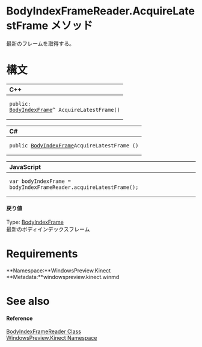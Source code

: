 BodyIndexFrameReader.AcquireLatestFrame メソッド  
==============================================  

最新のフレームを取得する。
<span id="syntaxSection"></span>

構文
======  

<table>
<colgroup>
<col width="100%" />
</colgroup>
<thead>
<tr class="header">
<th align="left">C++</th>
</tr>
</thead>
<tbody>
<tr class="odd">
<td align="left"><pre><code>public:  
<a href="../../BodyIndexFrame_Class.md">BodyIndexFrame</a>^ AcquireLatestFrame()</code></pre></td>
</tr>
</tbody>
</table>

<table>
<colgroup>
<col width="100%" />
</colgroup>
<thead>
<tr class="header">
<th align="left">C#</th>
</tr>
</thead>
<tbody>
<tr class="odd">
<td align="left"><pre><code>public <a href="../../BodyIndexFrame_Class.md">BodyIndexFrame</a>AcquireLatestFrame ()</code></pre></td>
</tr>
</tbody>
</table>

<table>
<colgroup>
<col width="100%" />
</colgroup>
<thead>
<tr class="header">
<th align="left">JavaScript</th>
</tr>
</thead>
<tbody>
<tr class="odd">
<td align="left"><pre><code>var bodyIndexFrame = bodyIndexFrameReader.acquireLatestFrame();</code></pre></td>
</tr>
</tbody>
</table>

<span id="ID4ES"></span>
#### 戻り値

Type: [BodyIndexFrame](../../BodyIndexFrame_Class.md)  
 最新のボディインデックスフレーム  

<span id="requirements"></span>

Requirements  
============  

**Namespace:**WindowsPreview.Kinect  
**Metadata:**windowspreview.kinect.winmd  

<span id="ID4EAB"></span>

See also  
========  

<span id="ID4ECB"></span>
#### Reference  

[BodyIndexFrameReader Class](../../BodyIndexFrameReader_Class.md)  
 [WindowsPreview.Kinect Namespace](../../../Kinect.md)  



<!--Please do not edit the data in the comment block below.-->
<!--
TOCTitle : AcquireLatestFrame Method
RLTitle : BodyIndexFrameReader.AcquireLatestFrame Method
KeywordK : AcquireLatestFrame method
KeywordK : BodyIndexFrameReader.AcquireLatestFrame method
KeywordF : WindowsPreview.Kinect.BodyIndexFrameReader.AcquireLatestFrame
KeywordF : BodyIndexFrameReader.AcquireLatestFrame
KeywordF : AcquireLatestFrame
KeywordF : WindowsPreview.Kinect.BodyIndexFrameReader.AcquireLatestFrame
KeywordA : M:WindowsPreview.Kinect.BodyIndexFrameReader.AcquireLatestFrame
AssetID : M:WindowsPreview.Kinect.BodyIndexFrameReader.AcquireLatestFrame
Locale : en-us
CommunityContent : 1
APIType : Managed
APILocation : windowspreview.kinect.winmd
APIName : WindowsPreview.Kinect.BodyIndexFrameReader.AcquireLatestFrame
TargetOS : Windows
TopicType : kbSyntax
DevLang : VB
DevLang : CSharp
DevLang : JavaScript
DevLang : C++
DocSet : K4Wv2
ProjType : K4Wv2Proj
Technology : Kinect for Windows
Product : Kinect for Windows SDK v2
productversion : 20
-->
